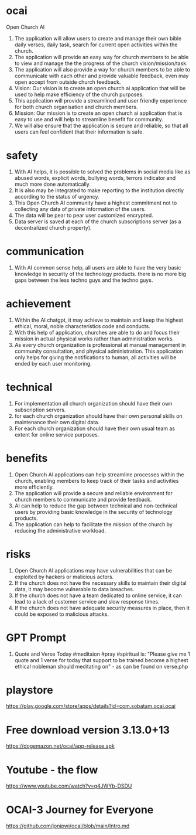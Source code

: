 # ocai
Open Church AI

1. The application will allow users to create and manage their own bible daily verses, daily task, search for current open activities within the church. 
2. The application will provide an easy way for church members to be able to view and manage the the progress of the church vision/mission/task. 
3. The application will also provide a way for church members to be able to communicate with each other and provide valuable feedback, even may open accept from outside church feedback. 
4. Vision: Our vision is to create an open church ai application that will be used to help make efficiency of the church purposes. 
5. This application will provide a streamlined and user friendly experience for both church organisation and church members. 
6. Mission: Our mission is to create an open church ai application that is easy to use and will help to streamline benefit for community. 
7. We will also ensure that the application is secure and reliable, so that all users can feel confident that their information is safe.

# safety
1. With AI helps, it is possible to solved the problems in social media like as abused words, explicit words, bullying words, terrors indicator and much more done automatically.
2. It is also may be integrated to make reporting to the institution directly according to the status of urgency.
3. This Open Church AI community have a highest commitment not to collecting any data of private information of the users.
4. The data will be pear to pear user customized encrypted.
5. Data server is saved at each of the church subscriptions server (as a decentralized church property).

# communication
1. With AI common sense help, all users are able to have the very basic knowledge in security of the technology products. there is no more big gaps between the less techno guys and the techno guys.

# achievement
1. Within the AI chatgpt, it may achieve to maintain and keep the highest ethical, moral, noble characteristics code and conducts.
2. With this help of application, churches are able to do and focus their mission in actual physical works rather than administration works.
3. As every church organization is professional at manual management in community consultation, and physical administration. This application only helps for giving the notifications to human, all activities will be ended by each user monitoring.

# technical
1. For implementation all church organization should have their own subscription servers.
2. for each church organization should have their own personal skills on maintenance their own digital data.
3. For each church organization should have their own usual team as extent for online service purposes. 

# benefits 
1. Open Church AI applications can help streamline processes within the church, enabling members to keep track of their tasks and activities more efficiently. 
2. The application will provide a secure and reliable environment for church members to communicate and provide feedback. 
3. AI can help to reduce the gap between technical and non-technical users by providing basic knowledge in the security of technology products. 
4. The application can help to facilitate the mission of the church by reducing the administrative workload. 

# risks 
1. Open Church AI applications may have vulnerabilities that can be exploited by hackers or malicious actors. 
2. If the church does not have the necessary skills to maintain their digital data, it may become vulnerable to data breaches. 
3. If the church does not have a team dedicated to online service, it can lead to a lack of customer service and slow response times. 
4. If the church does not have adequate security measures in place, then it could be exposed to malicious attacks.

# GPT Prompt
1. Quote and Verse Today #meditaion #pray #spiritual is:
    "Please give me 1 quote and 1 verse for today that support to be trained become a highest ethical nobleman should meditating on" - as can be found on verse.php

# playstore
https://play.google.com/store/apps/details?id=com.sobatam.ocai.ocai

# Free download version 3.13.0+13
https://dogemazon.net/ocai/app-release.apk

# Youtube - the flow
https://www.youtube.com/watch?v=q4JWYb-DSDU

# OCAI-3 Journey for Everyone
https://github.com/jonipwi/ocai/blob/main/Intro.md
